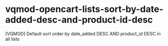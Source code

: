 # vqmod-opencart-lists-sort-by-date-added-desc-and-product-id-desc
[VQMOD] Default sort order by date_added DESC AND product_id DESC in all lists
